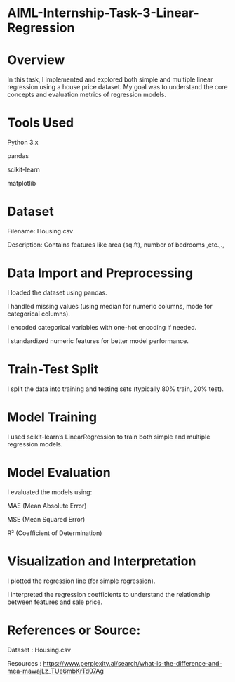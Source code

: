 # AIML-Internship-Task-3-Linear-Regression

# Overview
In this task, I implemented and explored both simple and multiple linear regression using a house price dataset. My goal was to understand the core concepts and evaluation metrics of regression models.

# Tools Used

Python 3.x

pandas

scikit-learn

matplotlib

# Dataset

Filename: Housing.csv

Description: Contains features like area (sq.ft), number of bedrooms ,etc.,.,

# Data Import and Preprocessing

I loaded the dataset using pandas.

I handled missing values (using median for numeric columns, mode for categorical columns).

I encoded categorical variables with one-hot encoding if needed.

I standardized numeric features for better model performance.

# Train-Test Split

I split the data into training and testing sets (typically 80% train, 20% test).

# Model Training

I used scikit-learn’s LinearRegression to train both simple and multiple regression models.

# Model Evaluation

I evaluated the models using:

MAE (Mean Absolute Error)

MSE (Mean Squared Error)

R² (Coefficient of Determination)

# Visualization and Interpretation

I plotted the regression line (for simple regression).

I interpreted the regression coefficients to understand the relationship between features and sale price.

# References or Source: 

Dataset : Housing.csv

Resources : https://www.perplexity.ai/search/what-is-the-difference-and-mea-mawajLz_TUe6mbKrTd07Ag 
